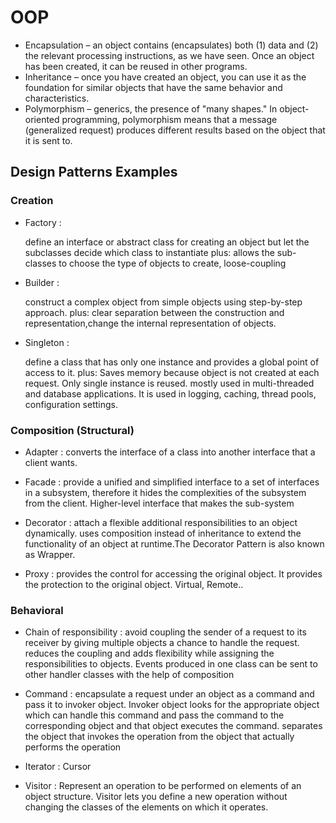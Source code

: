 # OOP

- Encapsulation – an object contains (encapsulates) both (1) data and (2) the relevant processing instructions, as we have seen. Once an object has been created, it can be reused in other programs.
- Inheritance – once you have created an object, you can use it as the foundation for similar objects that have the same behavior and characteristics.
- Polymorphism – generics, the presence of "many shapes." In object-oriented programming, polymorphism means that a message (generalized request) produces different results based on the object that it is sent to.

## Design Patterns Examples

### Creation

- Factory : 

  define an interface or abstract class for creating an object but let the subclasses decide which class to instantiate
  plus: allows the sub-classes to choose the type of objects to create, loose-coupling
      
- Builder :

  construct a complex object from simple objects using step-by-step approach.
  plus: clear separation between the construction and representation,change the internal representation of objects.

- Singleton :

  define a class that has only one instance and provides a global point of access to it.
  plus: Saves memory because object is not created at each request. Only single instance is reused. mostly used in multi-threaded and           database applications. It is used in logging, caching, thread pools, configuration settings.

### Composition (Structural)

- Adapter : 
  converts the interface of a class into another interface that a client wants.
  
- Facade : 
  provide a unified and simplified interface to a set of interfaces in a subsystem, therefore it hides the complexities of the       subsystem from the client. Higher-level interface that makes the sub-system

- Decorator : 
  attach a flexible additional responsibilities to an object dynamically. uses composition instead of inheritance to extend the     functionality of an object at runtime.The Decorator Pattern is also known as Wrapper.

- Proxy : 
  provides the control for accessing the original object. It provides the protection to the original object. Virtual, Remote..


### Behavioral

- Chain of responsibility :
  avoid coupling the sender of a request to its receiver by giving multiple objects a chance to handle the request.
  reduces the coupling and adds flexibility while assigning the responsibilities to objects. Events produced in one class can be     sent to other handler classes with the help of composition
  
- Command :
  encapsulate a request under an object as a command and pass it to invoker object. Invoker object looks for the appropriate         object which can handle this command and pass the command to the corresponding object and that object executes the command.       separates the object that invokes the operation from the object that actually performs the operation

- Iterator :
  Cursor
- Visitor :
  Represent an operation to be performed on elements of an object structure. Visitor lets you define a new operation without changing the classes of the elements on which it operates.
